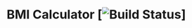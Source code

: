 # BMI Calculator [![Build Status](https://img.shields.io/github/release/bmi-calculator-flutter.svg)]
